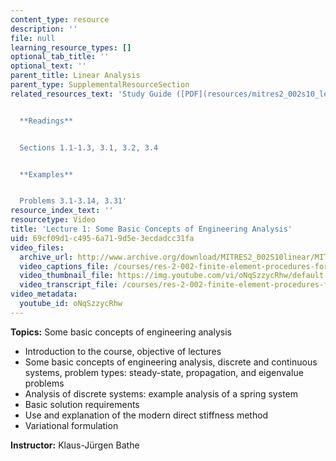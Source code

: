 ```yaml
---
content_type: resource
description: ''
file: null
learning_resource_types: []
optional_tab_title: ''
optional_text: ''
parent_title: Linear Analysis
parent_type: SupplementalResourceSection
related_resources_text: 'Study Guide ([PDF](resources/mitres2_002s10_lec01))


  **Readings**


  Sections 1.1-1.3, 3.1, 3.2, 3.4


  **Examples**


  Problems 3.1-3.14, 3.31'
resource_index_text: ''
resourcetype: Video
title: 'Lecture 1: Some Basic Concepts of Engineering Analysis'
uid: 69cf09d1-c495-6a71-9d5e-3ecdadcc31fa
video_files:
  archive_url: http://www.archive.org/download/MITRES2_002S10linear/MITRES2_002S10linear_lec01_300k.mp4
  video_captions_file: /courses/res-2-002-finite-element-procedures-for-solids-and-structures-spring-2010/47eb00e7f96e584eafd060a203982531_oNqSzzycRhw.vtt
  video_thumbnail_file: https://img.youtube.com/vi/oNqSzzycRhw/default.jpg
  video_transcript_file: /courses/res-2-002-finite-element-procedures-for-solids-and-structures-spring-2010/5195e8fac694f612c5bac7515b05f6ef_oNqSzzycRhw.pdf
video_metadata:
  youtube_id: oNqSzzycRhw
---
```


**Topics:** Some basic concepts of engineering analysis

*   Introduction to the course, objective of lectures
*   Some basic concepts of engineering analysis, discrete and continuous systems, problem types: steady-state, propagation, and eigenvalue problems
*   Analysis of discrete systems: example analysis of a spring system
*   Basic solution requirements
*   Use and explanation of the modern direct stiffness method
*   Variational formulation

**Instructor:** Klaus-Jürgen Bathe